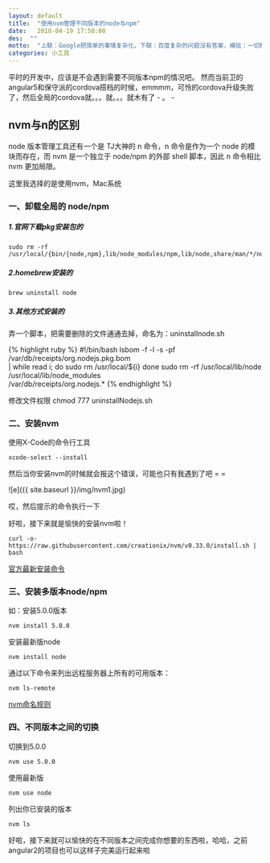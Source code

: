 ```yaml
---
layout: default
title:  "使用nvm管理不同版本的node与npm"
date:   2018-04-19 17:50:00
des:  ""
motto:  "上联：Google把简单的事情复杂化，下联：百度复杂的问题没有答案，横批：一切都是瞎折腾"
categories: 小工具
---
```


平时的开发中，应该是不会遇到需要不同版本npm的情况吧。
然而当前卫的angular5和保守派的cordova搭档的时候，emmmm，可怜的cordova升级失败了，然后全局的cordova就。。。就。。。就木有了 - 。 -

## nvm与n的区别

node 版本管理工具还有一个是 TJ大神的 n 命令，n 命令是作为一个 node 的模块而存在，而 nvm 是一个独立于 node/npm 的外部 shell 脚本，因此 n 命令相比 nvm 更加局限。

这里我选择的是使用nvm，Mac系统

### 一、卸载全局的 node/npm
##### 1.官网下载pkg安装包的

    sudo rm -rf /usr/local/{bin/{node,npm},lib/node_modules/npm,lib/node,share/man/*/node.*}

##### 2.homebrew安装的
    brew uninstall node

##### 3.其他方式安装的

弄一个脚本，把需要删除的文件通通去掉，命名为：uninstallnode.sh

{% highlight ruby %}
#!/bin/bash
lsbom -f -l -s -pf /var/db/receipts/org.nodejs.pkg.bom \
| while read i; do
  sudo rm /usr/local/${i}
done
sudo rm -rf /usr/local/lib/node \
     /usr/local/lib/node_modules \
     /var/db/receipts/org.nodejs.*
{% endhighlight %}

修改文件权限    chmod 777 uninstallNodejs.sh

### 二、安装nvm

使用X-Code的命令行工具

    xcode-select --install

然后当你安装nvm的时候就会报这个错误，可能也只有我遇到了吧 = =

 ![e]({{ site.baseurl }}/img/nvm1.jpg)

哎，然后提示的命令执行一下

好啦，接下来就是愉快的安装nvm啦！

    curl -o- https://raw.githubusercontent.com/creationix/nvm/v0.33.0/install.sh | bash

[官方最新安装命令]

[官方最新安装命令]: https://github.com/creationix/nvm#install-script

### 三、安装多版本node/npm

如：安装5.0.0版本

    nvm install 5.0.0

安装最新版node

    nvm install node

通过以下命令来列出远程服务器上所有的可用版本：

    nvm ls-remote

[nvm命名规则]

[nvm命名规则]: https://semver.org/lang/zh-CN/

### 四、不同版本之间的切换

切换到5.0.0

    nvm use 5.0.0

使用最新版

    nvm use node

列出你已安装的版本

    nvm ls

好啦，接下来就可以愉快的在不同版本之间完成你想要的东西啦，哈哈，之前angular2的项目也可以这样子完美运行起来啦